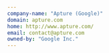 ```yaml
---
company-name: "Apture (Google)"
domain: apture.com
home: http://www.apture.com/
email: contact@apture.com
owned-by: "Google Inc."
---
```




